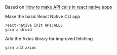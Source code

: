 Based on [How to make API calls in react native apps](https://medium.com/enappd/how-to-make-api-calls-in-react-native-apps-eab083186611)



Make the basic React Native CLI app
```
react-native init APICALLS
yarn android
```

Add the Axios library for improved fetching
```
yarn add axios
```